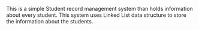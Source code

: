 This is a simple Student record management system than holds information about every student. This system uses Linked List data structure to store the information about the students.
